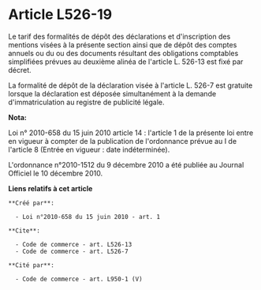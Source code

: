# Article L526-19

Le tarif des formalités de dépôt des déclarations et d'inscription des mentions visées à la présente section ainsi que de
dépôt des comptes annuels ou du ou des documents résultant des obligations comptables simplifiées prévues au deuxième alinéa
de l'article L. 526-13 est fixé par décret. 

La formalité de dépôt de la déclaration visée à l'article L. 526-7 est gratuite lorsque la déclaration est déposée
simultanément à la demande d'immatriculation au registre de publicité légale.

**Nota:**

Loi n° 2010-658 du 15 juin 2010 article 14 : l'article 1 de la présente loi entre en vigueur à compter de la publication de
l'ordonnance prévue au I de l'article 8 (Entrée en vigueur : date indéterminée).

L'ordonnance n°2010-1512 du 9 décembre 2010 a été publiée au Journal Officiel le 10 décembre 2010.

**Liens relatifs à cet article**

	**Créé par**:

	  - Loi n°2010-658 du 15 juin 2010 - art. 1

	**Cite**:

	  - Code de commerce - art. L526-13
	  - Code de commerce - art. L526-7

	**Cité par**:

	  - Code de commerce - art. L950-1 (V)
